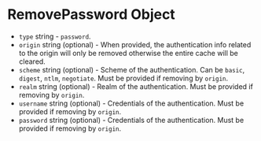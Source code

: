 # RemovePassword Object

* `type` string - `password`.
* `origin` string (optional) - When provided, the authentication info
  related to the origin will only be removed otherwise the entire cache
  will be cleared.
* `scheme` string (optional) - Scheme of the authentication.
  Can be `basic`, `digest`, `ntlm`, `negotiate`. Must be provided if
  removing by `origin`.
* `realm` string (optional) - Realm of the authentication. Must be provided if
  removing by `origin`.
* `username` string (optional) - Credentials of the authentication. Must be
  provided if removing by `origin`.
* `password` string (optional) - Credentials of the authentication. Must be
  provided if removing by `origin`.
